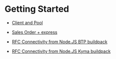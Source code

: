 
# Getting Started

- [Client and Pool](./client-pool)

- [Sales Order + express](./express)

- [RFC Connectivity from Node.JS BTP buildpack](./noderfc_btp)

- [RFC Connectivity from Node.JS Kyma buildpack](./noderfc_kyma)